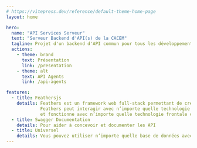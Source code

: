 ```yaml
---
# https://vitepress.dev/reference/default-theme-home-page
layout: home

hero:
  name: "API Services Serveur"
  text: "Serveur Backend d'API(s) de la CACEM"
  tagline: Projet d'un backend d'API commun pour tous les développements
  actions:
    - theme: brand
      text: Présentation
      link: /presentation
    - theme: alt
      text: API Agents
      link: /api-agents

features:
  - title: Feathersjs
    details: Feathers est un framework web full-stack permettant de créer des API et des applications en temps réel avec TypeScript ou JavaScript.
             Feathers peut interagir avec n’importe quelle technologie backend, prend en charge de nombreuses bases de données prêtes à l’emploi 
             et fonctionne avec n’importe quelle technologie frontale comme React, VueJS, Angular, React Native, Android ou iOS.
  - title: Swagger Documentation
    details: Pour aider à concevoir et documenter les API
  - title: Universel
    details: Vous pouvez utiliser n’importe quelle base de données avec de nombreuses prises en charge prêtes à l’emploi et connecter votre API de manière transparente à n’importe quel framework frontal.
---
```


